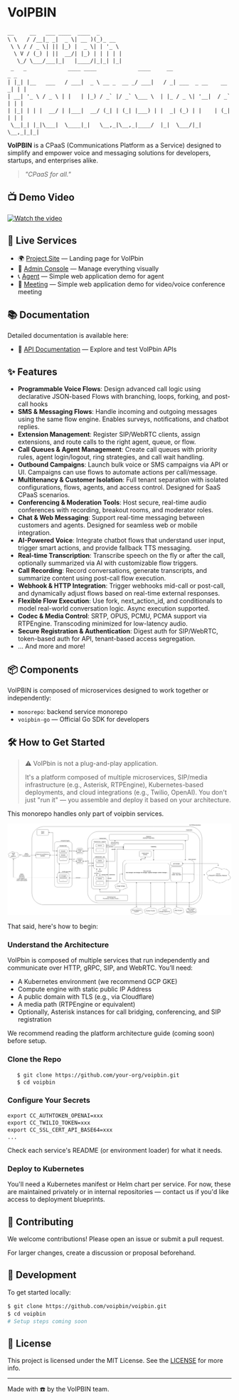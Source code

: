 # VoIPBIN
```
__     __   ___ ____  ____  _        
\ \   / /__|_ _|  _ \| __ )(_)_ __   
 \ \ / / _ \| || |_) |  _ \| | '_ \  
  \ V / (_) | ||  __/| |_) | | | | | 
   \_/ \___/___|_|   |____/|_|_| |_| 
 _   _             ____ ____             ____     __                    _ _
| |_| |__   ___   / ___|  _ \ __ _  __ _/ ___|   / _| ___  _ __    __ _| | |
| __| '_ \ / _ \ | |   | |_) / _` |/ _` \___ \  | |_ / _ \| '__|  / _` | | |
| |_| | | |  __/ | |___|  __/ (_| | (_| |___) | |  _| (_) | |    | (_| | | |
 \__|_| |_|\___|  \____|_|   \__,_|\__,_|____/  |_|  \___/|_|     \__,_|_|_|
```
**VoIPBIN** is a CPaaS (Communications Platform as a Service) designed to simplify and empower voice and messaging solutions for developers, startups, and enterprises alike.

> *"CPaaS for all."*

## 📺 Demo Video

[![Watch the video](https://img.youtube.com/vi/9VKu_QMFzko/0.jpg)](https://youtu.be/9VKu_QMFzko)

## 🧩 Live Services
- 🌍 [Project Site](http://voipbin.net/) — Landing page for VoIPbin
- 🔧 [Admin Console](https://admin.voipbin.net/) — Manage everything visually
- 📞 [Agent](https://talk.voipbin.net/) — Simple web application demo for agent 
- 🎥 [Meeting](https://meet.voipbin.net/) — Simple web application demo for video/voice conference meeting 

## 📚 Documentation
Detailed documentation is available here:
- 📘 [API Documentation](https://api.voipbin.net/docs/) — Explore and test VoIPbin APIs

## ✨ Features
- **Programmable Voice Flows**: Design advanced call logic using declarative JSON-based Flows with branching, loops, forking, and post-call hooks
- **SMS & Messaging Flows**: Handle incoming and outgoing messages using the same flow engine. Enables surveys, notifications, and chatbot replies.
- **Extension Management**: Register SIP/WebRTC clients, assign extensions, and route calls to the right agent, queue, or flow.
- **Call Queues & Agent Management**: Create call queues with priority rules, agent login/logout, ring strategies, and call wait handling.
- **Outbound Campaigns**: Launch bulk voice or SMS campaigns via API or UI. Campaigns can use flows to automate actions per call/message.
- **Multitenancy & Customer Isolation**: Full tenant separation with isolated configurations, flows, agents, and access control. Designed for SaaS CPaaS scenarios.
- **Conferencing & Moderation Tools**: Host secure, real-time audio conferences with recording, breakout rooms, and moderator roles.
- **Chat & Web Messaging**: Support real-time messaging between customers and agents. Designed for seamless web or mobile integration.
- **AI-Powered Voice**: Integrate chatbot flows that understand user input, trigger smart actions, and provide fallback TTS messaging.
- **Real-time Transcription**: Transcribe speech on the fly or after the call, optionally summarized via AI with customizable flow triggers.
- **Call Recording**: Record conversations, generate transcripts, and summarize content using post-call flow execution.
- **Webhook & HTTP Integration**: Trigger webhooks mid-call or post-call, and dynamically adjust flows based on real-time external responses.
- **Flexible Flow Execution**: Use fork, next_action_id, and conditionals to model real-world conversation logic. Async execution supported.
- **Codec & Media Control**: SRTP, OPUS, PCMU, PCMA support via RTPEngine. Transcoding minimized for low-latency audio.
- **Secure Registration & Authentication**: Digest auth for SIP/WebRTC, token-based auth for API, tenant-based access segregation.
- ... And more and more!

## 📦 Components

VoIPBIN is composed of microservices designed to work together or independently:

- `monorepo`: backend service monorepo
- `voipbin-go` — Official Go SDK for developers

## 🛠️ How to Get Started

> ⚠️ VoIPbin is not a plug-and-play application.
> 
> It's a platform composed of multiple microservices, SIP/media infrastructure (e.g., Asterisk, RTPEngine), Kubernetes-based deployments, and cloud integrations (e.g., Twilio, OpenAI). You don't just "run it" — you assemble and deploy it based on your architecture.

This monorepo handles only part of voipbin services.

![VoIPBin Architecture](architecture_overview_all.png)

That said, here's how to begin:

### Understand the Architecture

VoIPbin is composed of multiple services that run independently and communicate over HTTP, gRPC, SIP, and WebRTC. You’ll need:

* A Kubernetes environment (we recommend GCP GKE)
* Compute engine with static public IP Address
* A public domain with TLS (e.g., via Cloudflare)
* A media path (RTPEngine or equivalent)
* Optionally, Asterisk instances for call bridging, conferencing, and SIP registration

We recommend reading the platform architecture guide (coming soon) before setup.

### Clone the Repo

```
   $ git clone https://github.com/your-org/voipbin.git
   $ cd voipbin
```

### Configure Your Secrets

```
export CC_AUTHTOKEN_OPENAI=xxx
export CC_TWILIO_TOKEN=xxx
export CC_SSL_CERT_API_BASE64=xxx
...
```
Check each service's README (or environment loader) for what it needs.

### Deploy to Kubernetes
You'll need a Kubernetes manifest or Helm chart per service. For now, these are maintained privately or in internal repositories — contact us if you'd like access to deployment blueprints.

## 🤝 Contributing

We welcome contributions! Please open an issue or submit a pull request.

For larger changes, create a discussion or proposal beforehand.

## 🧪 Development

To get started locally:

```bash
$ git clone https://github.com/voipbin/voipbin.git
$ cd voipbin
# Setup steps coming soon
```

## 📜 License
This project is licensed under the MIT License. See the [LICENSE](../LICENSE) for more info.

------
Made with ☎️ by the VoIPBIN team.
